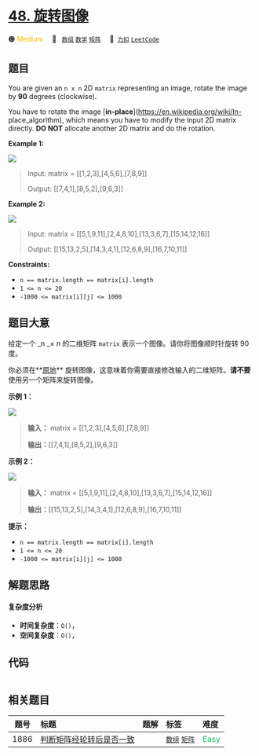 # [48. 旋转图像](https://2xiao.github.io/leetcode-js/problem/0048.html)

🟠 <font color=#ffb800>Medium</font>&emsp; 🔖&ensp; [`数组`](/tag/array.md) [`数学`](/tag/math.md) [`矩阵`](/tag/matrix.md)&emsp; 🔗&ensp;[`力扣`](https://leetcode.cn/problems/rotate-image) [`LeetCode`](https://leetcode.com/problems/rotate-image)

## 题目

You are given an `n x n` 2D `matrix` representing an image, rotate the image
by **90** degrees (clockwise).

You have to rotate the image [**in-place**](https://en.wikipedia.org/wiki/In-
place_algorithm), which means you have to modify the input 2D matrix directly.
**DO NOT** allocate another 2D matrix and do the rotation.



**Example 1:**

![](https://assets.leetcode.com/uploads/2020/08/28/mat1.jpg)

> Input: matrix = [[1,2,3],[4,5,6],[7,8,9]]
> 
> Output: [[7,4,1],[8,5,2],[9,6,3]]

**Example 2:**

![](https://assets.leetcode.com/uploads/2020/08/28/mat2.jpg)

> Input: matrix = [[5,1,9,11],[2,4,8,10],[13,3,6,7],[15,14,12,16]]
> 
> Output: [[15,13,2,5],[14,3,4,1],[12,6,8,9],[16,7,10,11]]

**Constraints:**

  * `n == matrix.length == matrix[i].length`
  * `1 <= n <= 20`
  * `-1000 <= matrix[i][j] <= 1000`


## 题目大意

给定一个 _n  _× _n_ 的二维矩阵 `matrix` 表示一个图像。请你将图像顺时针旋转 90 度。

你必须在**[原地](https://baike.baidu.com/item/%E5%8E%9F%E5%9C%B0%E7%AE%97%E6%B3%95)**
旋转图像，这意味着你需要直接修改输入的二维矩阵。**请不要** 使用另一个矩阵来旋转图像。



**示例 1：**

![](https://assets.leetcode.com/uploads/2020/08/28/mat1.jpg)

> 
> 
> 
> 
> 
> **输入：** matrix = [[1,2,3],[4,5,6],[7,8,9]]
> 
> **输出：**[[7,4,1],[8,5,2],[9,6,3]]
> 
> 

**示例 2：**

![](https://assets.leetcode.com/uploads/2020/08/28/mat2.jpg)

> 
> 
> 
> 
> 
> **输入：** matrix = [[5,1,9,11],[2,4,8,10],[13,3,6,7],[15,14,12,16]]
> 
> **输出：**[[15,13,2,5],[14,3,4,1],[12,6,8,9],[16,7,10,11]]
> 
> 



**提示：**

  * `n == matrix.length == matrix[i].length`
  * `1 <= n <= 20`
  * `-1000 <= matrix[i][j] <= 1000`




## 解题思路

#### 复杂度分析

- **时间复杂度**：`O()`，
- **空间复杂度**：`O()`，

## 代码

```javascript

```

## 相关题目

<!-- prettier-ignore -->
| 题号 | 标题 | 题解 | 标签 | 难度 |
| :------: | :------ | :------: | :------ | :------ |
| 1886 | [判断矩阵经轮转后是否一致](https://leetcode.com/problems/determine-whether-matrix-can-be-obtained-by-rotation) |  |  [`数组`](/tag/array.md) [`矩阵`](/tag/matrix.md) | <font color=#15bd66>Easy</font> |